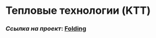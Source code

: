 # Тепловые технологии (KTT)

### _Ссылка на проект_: [Folding](https://vitalyreutsky.github.io/KTT/)
